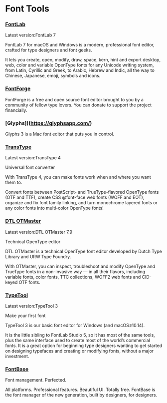 # Font Tools

### [FontLab](https://www.fontlab.com)

Latest version:FontLab 7

FontLab 7 for macOS and Windows is a modern, professional font editor, crafted for type designers and font geeks.  

It lets you create, open, modify, draw, space, kern, hint and export desktop, web, color and variable OpenType fonts for any Unicode writing system, from Latin, Cyrillic and Greek, to Arabic, Hebrew and Indic, all the way to Chinese, Japanese, emoji, symbols and icons.

### [FontForge](https://fontforge.org/)

FontForge is a free and open source font editor brought to you by a community of fellow type lovers. You can donate to support the project financially.

### [Glyphs])(https://glyphsapp.com/)

Glyphs 3 is a Mac font editor that puts you in control.

### [TransType](https://www.fontlab.com)

Latest version:TransType 4

Universal font converter

With TransType 4, you can make fonts work when and where you want them to.

Convert fonts between PostScript- and TrueType-flavored OpenType fonts (OTF and TTF), create CSS @font-face web fonts (WOFF and EOT), organize and fix font family linking, and turn monochrome layered fonts or any color fonts into multi-color OpenType fonts!

### [DTL OTMaster](https://www.fontlab.com)

Latest version:DTL OTMaster 7.9

Technical OpenType editor

DTL OTMaster is a technical OpenType font editor developed by Dutch Type Library and URW Type Foundry.

With OTMaster, you can inspect, troubleshoot and modify OpenType and TrueType fonts in a non-invasive way — in all their flavors, including variable fonts, color fonts, TTC collections, WOFF2 web fonts and CID-keyed OTF fonts.


### [TypeTool](https://www.fontlab.com)

Latest version:TypeTool 3

Make your first font

TypeTool 3 is our basic font editor for Windows (and macOS≤10.14).

It is the little sibling to FontLab Studio 5, so it has most of the same tools, plus the same interface used to create most of the world’s commercial fonts. It is a great option for beginning type designers wanting to get started on designing typefaces and creating or modifying fonts, without a major investment.

### [FontBase](https://fontba.se/)

Font management. Perfected.

All platforms. Professional features. Beautiful UI. Totally free. FontBase is the font manager of the new generation, built by designers, for designers.
